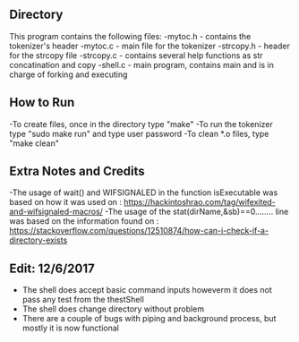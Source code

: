 ## Directory
This program contains the following files:
-mytoc.h - contains the tokenizer's header
-mytoc.c - main file for the tokenizer
-strcopy.h - header for the strcopy file
-strcopy.c - contains several help functions as str concatination and copy
-shell.c - main program, contains main and is in charge of forking and executing

## How to Run
-To create files, once in the directory type "make"
-To run the tokenizer type "sudo make run" and type user password
-To clean *.o files, type "make clean"

## Extra Notes and Credits
-The usage of wait() and WIFSIGNALED in the function isExecutable was based on how it was used on : https://hackintoshrao.com/tag/wifexited-and-wifsignaled-macros/
-The usage of the stat(dirName,&sb)==0........
 line was based on the information found on : https://stackoverflow.com/questions/12510874/how-can-i-check-if-a-directory-exists
 ## Edit: 12/6/2017
 - The shell does accept basic command inputs howeverm it does not pass any test from the thestShell
 - The shell does change directory without problem
 - There are a couple of bugs with piping and background process, but mostly it is now functional
